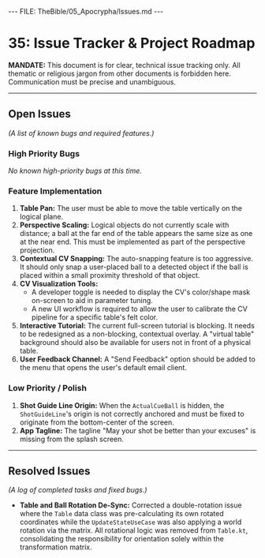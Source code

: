 --- FILE: TheBible/05_Apocrypha/Issues.md ---

# 35: Issue Tracker & Project Roadmap

**MANDATE:** This document is for clear, technical issue tracking only. All thematic or religious jargon from other documents is forbidden here. Communication must be precise and unambiguous.

---
## Open Issues
*(A list of known bugs and required features.)*

### High Priority Bugs
*No known high-priority bugs at this time.*

### Feature Implementation
1.  **Table Pan:** The user must be able to move the table vertically on the logical plane.
2.  **Perspective Scaling:** Logical objects do not currently scale with distance; a ball at the far end of the table appears the same size as one at the near end. This must be implemented as part of the perspective projection.
3.  **Contextual CV Snapping:** The auto-snapping feature is too aggressive. It should only snap a user-placed ball to a detected object if the ball is placed within a small proximity threshold of that object.
4.  **CV Visualization Tools:**
    * A developer toggle is needed to display the CV's color/shape mask on-screen to aid in parameter tuning.
    * A new UI workflow is required to allow the user to calibrate the CV pipeline for a specific table's felt color.
5.  **Interactive Tutorial:** The current full-screen tutorial is blocking. It needs to be redesigned as a non-blocking, contextual overlay. A "virtual table" background should also be available for users not in front of a physical table.
6.  **User Feedback Channel:** A "Send Feedback" option should be added to the menu that opens the user's default email client.

### Low Priority / Polish
1.  **Shot Guide Line Origin:** When the `ActualCueBall` is hidden, the `ShotGuideLine`'s origin is not correctly anchored and must be fixed to originate from the bottom-center of the screen.
2.  **App Tagline:** The tagline "May your shot be better than your excuses" is missing from the splash screen.

---
## Resolved Issues
*(A log of completed tasks and fixed bugs.)*

* **Table and Ball Rotation De-Sync:** Corrected a double-rotation issue where the `Table` data class was pre-calculating its own rotated coordinates while the `UpdateStateUseCase` was also applying a world rotation via the matrix. All rotational logic was removed from `Table.kt`, consolidating the responsibility for orientation solely within the transformation matrix.